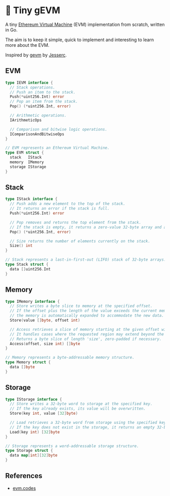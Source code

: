# 🧱 Tiny gEVM

A tiny [Ethereum Virtual Machine](https://ethereum.github.io/yellowpaper/paper.pdf) (EVM) implementation from scratch, written in Go.

The aim is to keep it simple, quick to implement and interesting to learn more about the EVM.

Inspired by [gevm](https://github.com/Jesserc/gevm) by [Jesserc](https://twitter.com/jesserc_).

## EVM

```go
type IEVM interface {
  // Stack operations.
  // Push an item to the stack.
  Push(*uint256.Int) error
  // Pop an item from the stack.
  Pop() (*uint256.Int, error)

  // Arithmetic operations.
  IArithmeticOps

  // Comparison and bitwise logic operations.
  IComparisonAndBitwiseOps
}

// EVM represents an Ethereum Virtual Machine.
type EVM struct {
  stack   IStack
  memory  IMemory
  storage IStorage
}
```

## Stack

```go
type IStack interface {
  // Push adds a new element to the top of the stack.
  // It returns an error if the stack is full.
  Push(*uint256.Int) error

  // Pop removes and returns the top element from the stack.
  // If the stack is empty, it returns a zero-value 32-byte array and an error.
  Pop() (*uint256.Int, error)

  // Size returns the number of elements currently on the stack.
  Size() int
}

// Stack represents a last-in-first-out (LIFO) stack of 32-byte arrays.
type Stack struct {
  data []uint256.Int
}
```

## Memory

```go
type IMemory interface {
  // Store writes a byte slice to memory at the specified offset.
  // If the offset plus the length of the value exceeds the current memory size,
  // the memory is automatically expanded to accommodate the new data.
  Store(value []byte, offset int)

  // Access retrieves a slice of memory starting at the given offset with the specified size.
  // It handles cases where the requested region may extend beyond the current memory size.
  // Returns a byte slice of length 'size', zero-padded if necessary.
  Access(offset, size int) []byte
}

// Memory represents a byte-addressable memory structure.
type Memory struct {
  data []byte
}
```

## Storage

```go
type IStorage interface {
  // Store writes a 32-byte word to storage at the specified key.
  // If the key already exists, its value will be overwritten.
  Store(key int, value [32]byte)

  // Load retrieves a 32-byte word from storage using the specified key.
  // If the key does not exist in the storage, it returns an empty 32-byte word.
  Load(key int) [32]byte
}

// Storage represents a word-addressable storage structure.
type Storage struct {
  data map[int][32]byte
}
```

## References

- [evm.codes](https://www.evm.codes/)
